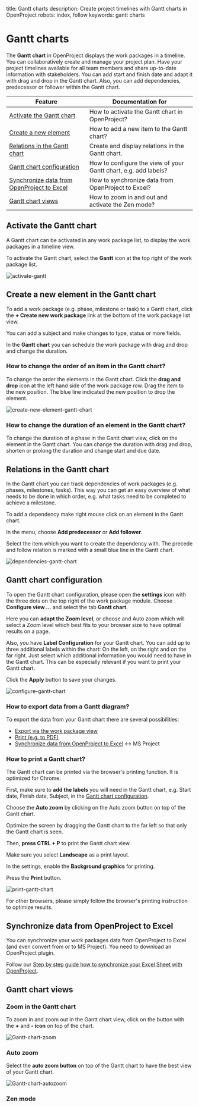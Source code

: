 title: Gantt charts
description: Create project timelines with Gantt charts in OpenProject
robots: index, follow
keywords: gantt charts

# Gantt charts

<div class="glossary">

The **Gantt chart** in OpenProject displays the work packages in a timeline. You can collaboratively create and manage your project plan. Have your project timelines available for all team members and share up-to-date information with stakeholders. You can add start and finish date and adapt it with drag and drop in the Gantt chart. Also, you can add dependencies, predecessor or follower within the Gantt chart.

</div>

| Feature                                                      | Documentation for                                            |
| ------------------------------------------------------------ | ------------------------------------------------------------ |
| [Activate the Gantt chart](#activate-the-gantt-chart)        | How to activate the Gantt chart in OpenProject?              |
| [Create a new element](#create-a-new-element-in-the-gantt-chart) | How to add a new item to the Gantt chart?                    |
| [Relations in the Gantt chart](#relations-in-the-gantt-chart) | Create and display relations in the Gantt chart.             |
| [Gantt chart configuration](#gantt-chart-cconfiguration)     | How to configure the view of your Gantt chart, e.g. add labels? |
| [Synchronize data from OpenProject to Excel](#synchronize-data-from-openproject-to-excel) | How to synchronize data from OpenProject to Excel?           |
| [Gantt chart views](#gantt-chart-views)                       | How to zoom in and out and activate the Zen mode?            |

## Activate the Gantt chart

A Gantt chart can be activated in any work package list, to display the work packages in a timeline view.

To activate the Gantt chart, select the **Gantt** icon at the top right of the work package list.

![activate-gantt](activate-gantt.gif)

## Create a new element in the Gantt chart

To add a work package (e.g. phase, milestone or task) to a Gantt chart, click the **+ Create new work package** link at the bottom of the work package list view.

You can add a subject and make changes to type, status or more fields.

In the **Gantt chart** you can schedule the work package with drag and drop and change the duration.

### How to change the order of an item in the Gantt chart?

To change the order the elements in the Gantt chart. Click the **drag and drop** icon at the left hand side of the work package row. Drag the item to the new position. The blue line indicated the new position to drop the element.



![create-new-element-gantt-chart](create-new-element-gantt-chart.gif)

### How to change the duration of an element in the Gantt chart?

To change the duration of a phase in the Gantt chart view, click on the element in the Gantt chart. You can change the duration with drag and drop, shorten or prolong the duration and change start and due date.

## Relations in the Gantt chart

In the Gantt chart you can track dependencies of work packages (e.g. phases, milestones, tasks). This way you can get an easy overview of what needs to be done in which order, e.g. what tasks need to be completed to achieve a milestone.

To add a dependency make right mouse click on an element in the Gantt chart.

In the menu, choose **Add predecessor** or **Add follower**.

Select the item which you want to create the dependency with. The precede and follow relation is marked with a small blue line in the Gantt chart.

![dependencies-gantt-chart](dependencies-gantt-chart-1566556144225.gif)



## Gantt chart configuration

To open the Gantt chart configuration, please open the **settings** icon with the three dots on the top right of the work package module.
Choose **Configure view ...** and select the tab **Gantt chart**.

Here you can **adapt the Zoom level**, or choose and Auto zoom which will select a Zoom level which best fits to your browser size to have optimal results on a page.

Also, you have **Label Configuration**  for your Gantt chart. You can add up to three additional labels within the chart: On the left, on the right and on the far right. Just select which additional information you would need to have in the Gantt chart. This can be especially relevant if you want to print your Gantt chart.

Click the **Apply** button to save your changes.

![configure-gantt-chart](configure-gantt-chart.gif)

### How to export data from a Gantt diagram?

To export the data from your Gantt chart there are several possibilities:

* [Export via the work package view](../work-packages/edit-work-package/#export-work-packages)
* [Print (e.g. to PDF)](#how-to-print-a-gantt-chart)
* [Synchronize data from OpenProject to Excel](#synchronize-data-from-OpenProject-to-Excel) <-> MS Project

### How to print a Gantt chart?

The Gantt chart can be printed via the browser's printing function. It is optimized for Chrome.

First, make sure to **add the labels** you will need in the Gantt chart, e.g. Start date, Finish date, Subject, in the [Gantt chart configuration](#gantt-chart-configuration).

Choose the **Auto zoom** by clicking on the Auto zoom button on top of the Gantt chart.

Optimize the screen by dragging the Gantt chart to the far left so that only the Gantt chart is seen.

Then, **press CTRL + P** to print the Gantt chart view.

Make sure you select **Landscape** as a print layout.

In the settings, enable the **Background graphics** for printing.

Press the **Print** button.

![print-gantt-chart](print-gantt-chart.gif)

For other browsers, please simply follow the browser's printing instruction to optimize results.

## Synchronize data from OpenProject to Excel

You can synchronize your work packages data from OpenProject to Excel (and even convert from or to MS Project). You need to download an OpenProject plugin.

Follow our [Step by step guide how to synchronize your Excel Sheet with OpenProject](https://www.openproject.org/synchronize-excel-openproject/).

## Gantt chart views

### Zoom in the Gantt chart

To zoom in and zoom out in the Gantt chart view, click on the button with the **+** and **- icon** on top of the chart.

![Gantt-chart-zoom](Gantt-chart-zoom.png)

### Auto zoom

Select the **auto zoom button** on top of the Gantt chart to have the best view of your Gantt chart.

![Gantt-chart-autozoom](Gantt-chart-autozoom.png)

### Zen mode
